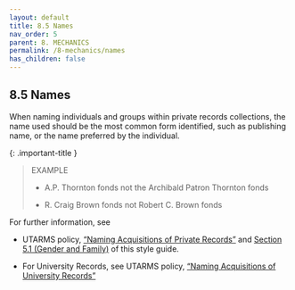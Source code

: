 ```yaml
---
layout: default
title: 8.5 Names
nav_order: 5
parent: 8. MECHANICS
permalink: /8-mechanics/names
has_children: false
---
```


## 8.5 Names

When naming individuals and groups within private records collections, the name used should be the most common form identified, such as publishing name, or the name preferred by the individual.

{: .important-title }
> EXAMPLE
>
> * A.P. Thornton fonds not the Archibald Patron Thornton fonds
>
> * R. Craig Brown fonds not Robert C. Brown fonds

For further information, see 
* UTARMS policy, [“Naming Acquisitions of Private Records”](https://connect.library.utoronto.ca/UTARMS/Policies%2C%20Procedures%2C%20and%20Guides/Policy%20and%20Procedures%20Manual/1.%20ACQUISITION/1.xx%20Naming%20Acquisitions%20of%20Private%20Records/) and [Section 5.1 (Gender and Family)](/UTARMS-style-guide/5-inclusive-language/gender-and-family) of this style guide.

* For University Records, see UTARMS policy, [“Naming Acquisitions of University Records”](https://connect.library.utoronto.ca/UTARMS/Policies%2C%20Procedures%2C%20and%20Guides/Policy%20and%20Procedures%20Manual/1.%20ACQUISITION/1.xx%20Naming%20Acquisitions%20of%20University%20Records/)